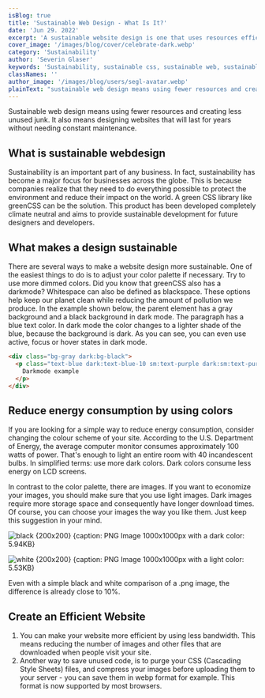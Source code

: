 ```yaml
---
isBlog: true
title: 'Sustainable Web Design - What Is It?'
date: 'Jun 29. 2022'
excerpt: 'A sustainable website design is one that uses resources efficiently and responsibly. Learn more about what makes a good sustainable website design!'
cover_image: '/images/blog/cover/celebrate-dark.webp'
category: 'Sustainability'
author: 'Severin Glaser'
keywords: 'Sustainability, sustainable css, sustainable web, sustainable web design'
classNames: ''
author_image: '/images/blog/users/segl-avatar.webp'
plainText: "sustainable web design means using fewer resources and creating less unused junk it also means designing websites that will last for years without needing constant maintenance what is sustainable webdesign sustainability is an important part of any business in fact sustainability has become a major focus for businesses across the globe this is because companies realize that they need to do everything possible to protect the environment and reduce their impact on the world a green css library like greencss can be the solution this product has been developed completely climate neutral and aims to provide sustainable development for future designers and developers what makes a design sustainable there are several ways to make a website design more sustainable one of the easiest things to do is to adjust your color palette if necessary try to use more dimmed colors did you know that greencss also has a darkmode? whitespace can also be defined as blackspace these options help keep our planet clean while reducing the amount of pollution we produce in the example shown below the parent element has a gray background and a black background in dark mode the paragraph has a blue text color in dark mode the color changes to a lighter shade of the blue because the background is dark as you can see you can even use active focus or hover states in dark mode  reduce energy consumption by using colors if you are looking for a simple way to reduce energy consumption consider changing the colour scheme of your site according to the u s department of energy the average computer monitor consumes approximately 100 watts of power that's enough to light an entire room with 40 incandescent bulbs in simplified terms: use more dark colors dark colors consume less energy on lcd screens in contrast to the color palette there are images if you want to economize your images you should make sure that you use light images dark images require more storage space and consequently have longer download times of course you can choose your images the way you like them just keep this suggestion in your mind ! black 200x200 caption: png image 1000x1000px with a dark color: 5 94kb images blog blogcontent sustainable black webp ! white 200x200 caption: png image 1000x1000px with a light color: 5 53kb images blog blogcontent sustainable white webp even with a simple black and white comparison of a png image the difference is already close to 10% create an efficient website 1 you can make your website more efficient by using less bandwidth this means reducing the number of images and other files that are downloaded when people visit your site 2 another way to save unused code is to purge your css cascading style sheets files and compress your images before uploading them to your server you can save them in webp format for example this format is now supported by most browsers"
---
```


Sustainable web design means using fewer resources and creating less unused junk. It also means designing websites that will last for years without needing constant maintenance.

## What is sustainable webdesign

Sustainability is an important part of any business. In fact, sustainability has become a major focus for businesses across the globe. This is because companies realize that they need to do everything possible to protect the environment and reduce their impact on the world. A green CSS library like greenCSS can be the solution. This product has been developed completely climate neutral and aims to provide sustainable development for future designers and developers.

## What makes a design sustainable

There are several ways to make a website design more sustainable. One of the easiest things to do is to adjust your color palette if necessary. Try to use more dimmed colors. Did you know that greenCSS also has a darkmode? Whitespace can also be defined as blackspace. These options help keep our planet clean while reducing the amount of pollution we produce.
In the example shown below, the parent element has a gray background and a black background in dark mode. The paragraph has a blue text color. In dark mode the color changes to a lighter shade of the blue, because the background is dark. As you can see, you can even use active, focus or hover states in dark mode.

```html
<div class="bg-gray dark:bg-black">
  <p class="text-blue dark:text-blue-10 sm:text-purple dark:sm:text-purple-10 hover:dark:sm:text-purple-5">
    Darkmode example
  </p>
</div>
```

## Reduce energy consumption by using colors

If you are looking for a simple way to reduce energy consumption, consider changing the colour scheme of your site. According to the U.S. Department of Energy, the average computer monitor consumes approximately 100 watts of power. That's enough to light an entire room with 40 incandescent bulbs. In simplified terms: use more dark colors. Dark colors consume less energy on LCD screens.

In contrast to the color palette, there are images. If you want to economize your images, you should make sure that you use light images. Dark images require more storage space and consequently have longer download times. Of course, you can choose your images the way you like them. Just keep this suggestion in your mind.

![black {200x200} {caption: PNG Image 1000x1000px with a dark color: 5.94KB}](/images/blog/blogcontent/sustainable/black.webp)

![white {200x200} {caption: PNG Image 1000x1000px with a light color: 5.53KB}](/images/blog/blogcontent/sustainable/white.webp)

Even with a simple black and white comparison of a .png image, the difference is already close to 10%.

## Create an Efficient Website

1. You can make your website more efficient by using less bandwidth. This means reducing the number of images and other files that are downloaded when people visit your site.
2. Another way to save unused code, is to purge your CSS (Cascading Style Sheets) files, and compress your images before uploading them to your server - you can save them in webp format for example. This format is now supported by most browsers.
